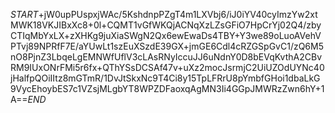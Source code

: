 $START$+jW0upPUspxjWAc/5KshdnpPZgT4m1LXVbj6/iJ0iYV40cyImzYw2xtMWK18VKJIBxXc8+0l+CQMT1vGfWKQjACNqXzLZsGFiO7HpCrYj02Q4/zbyCTIqMbYxLX+zXHKg9juXiaSWgN2Qx6ewEwaDs4TBY+Y3we89oLuoAVehVPTvj89NPRfF7E/aYUwLt1szEuXSzdE39GX+jmGE6Cdl4cRZGSpGvC1/zQ6M5nO8PjnZ3LbqeLgEMNWfUflV3cLAsRNyIccuJJ6uNdnY0D8bEVqKvthA2CBvRM9IUxONrFMi5r6fx+QThYSsDCSAf47v+uXz2mocJsrmjC2UiUZOdUYNc40jHalfpQOiIItz8mGTmR/1DvJtSkxNc9T4Ci8y15TpLFRrU8pYmbfGHoi1dbaLkG9VycEhoybES7c1VZsjMLgbYT8WPZDFaoxqAgMN3Ii4GGpJMWRzZwn6hY+1A==$END$
